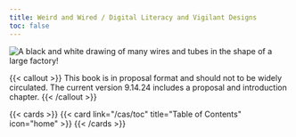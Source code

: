 ```yaml
---
title: Weird and Wired / Digital Literacy and Vigilant Designs
toc: false
---
```


![A black and white drawing of many wires and tubes in the shape of a large factory!](cas/assets/factory.png "A placeholder image [AI generated]")

{{< callout >}}
  This book is in proposal format and should not to be widely circulated. The current version 9.14.24 includes a proposal and introduction chapter. 
{{< /callout >}}

{{< cards >}}
  	{{< card link="/cas/toc" title="Table of Contents" icon="home" >}}
{{< /cards >}}
